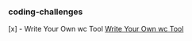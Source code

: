 ### coding-challenges

[x] - Write Your Own wc Tool [Write Your Own wc Tool](https://codingchallenges.fyi/challenges/challenge-wc/)